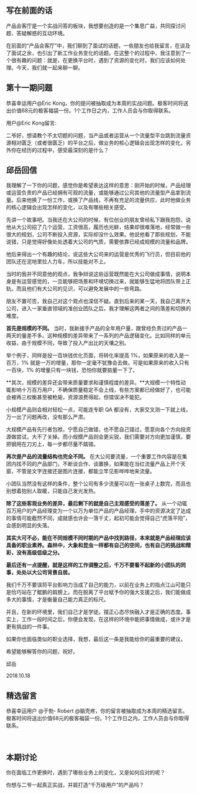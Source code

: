 
## 写在前面的话

产品会客厅是一个实战问答的板块，我想要创造的是一个集思广益，共同探讨问题、答疑解惑的互动环境。

在前面的“产品会客厅”中，我们聊到了面试的话题，一些朋友也给我留言，在谈及了面试之余，也引出了新工作业务变化的话题。在这整个的过程中，我注意到了一个很有趣的问题：就是，在更换平台时，遇到了资源的变化时，我们应该如何处理。今天，我们就一起来聊一聊。

## 第十一期问题

恭喜幸运用户@Eric Kong，你的提问被抽取成为本周的实战问题。极客时间将送出价值68元的极客福袋一份。1个工作日之内，工作人员会与你取得联系。

用户@Eric Kong留言:

> 
二爷好，想请教个不太切题的问题，当产品或者运营从一个流量型平台跳到流量资源相对匮乏（或者很匮乏）的平台之后，做业务的核心逻辑会出现怎样的变化，另外你在经历的过程中，感受最深刻的是什么？


## 邱岳回信

我理解了一下你的问题，感觉你是希望表达这样的意思：刚开始的时候，产品经理或运营负责的产品已经拥有可观的流量，或能够通过公司其他的流量型产品拿到流量。后来他换了一份工作，或换了产品线，不再有充足的流量供应，此时他做业务的核心逻辑会出现怎样的变化，以及有哪些相关感受。

先讲一个故事吧。当我还在大公司的时候，有位创业的朋友曾经私下跟我抱怨，说他从大公司招了几个运营，工资很高，履历也光鲜，结果却很难落地，经常做一些很大的规划，公司不断投入资源，实际却没什么效果。他说他看了那些规划，不能说错，只是觉得好像处处透着大公司的气质，需要依靠已经成规模的流量和品牌。

他后来得出一个有趣的结论，说这些大公司来的运营是优秀的飞行员，但目前他的团队还在泥地里拉人力车，所以技能对不上。

当时的我并不同意他的观点，我争辩说这些运营既然能在大公司做成事情，说明本身是有运营感觉的，一旦能够把场景和环境切换过来，就能够生猛地将团队带上正轨。而且他们有大公司的见识，可以避免发展中的一些弯路。

朋友不置可否，我自己对这个观点也深信不疑。直到后来的某一天，我自己离开大公司，进入一家垂直领域的准创业团队之后，我才理解这两者之间的落差和切换的难度。

**首先是规模的不同。** 当时，我新接手产品的全年用户量，跟曾经负责过的产品一两天的量差不多。这种规模的差异带来了一系列的产品逻辑变化。比如同样的单元收益，由于规模不同，导致了投入产出比的天壤之别。

举个例子，同样是投一百块钱优化页面，将转化率提高 1%，如果原来的收入是一百万，1% 就是一万的增量，那你一定毫不犹豫会去做。可是如果原来的收入只有一百块，1% 的增量只有一块钱，恐怕你就要掂量一下了。

**其次，规模的差异还会带来质量要求和谨慎程度的差异。**大规模一个特性动辄影响十万百万用户，不确保质量稳定不会上线，有些方案都已经做好了，也可能会被再三权衡甚至被枪毙，资源浪费得起，但错误决不能犯。

小规模产品则会相对轻松一点，可能连专职 QA 都没有，大家交叉测一下就上线，万一出了问题再改，没有那么严肃。

大规模产品有先行者包袱，宁愿自己做错，也不愿自己错过，愿意向各个方向投资源做尝试，大不了关掉。而小规模产品则会更尖锐，我们需要对方向更加谨慎，要把钢用在刀刃上，每一步都尽量不踏错。

**再次是产品的流量结构也完全不同。** 在大公司要流量，一个重要工作内容是在集团内找不同的产品部门，不断谈合作、谈置换，如果能在当红流量产品上开个天窗，不管是文字连接还是图片连接，都能立竿见影哗哗地来流量。

小团队当然没有这样的条件，整个公司有多少流量可以在一张桌子上数完，而且也别想着抱别人取暖，只能自己发光发热。

**除了这些客观业务的差异，最后剩下的就是自己主观感受的落差了。** 从一个动辄百万用户的产品经理变为一个以万为单位产品的产品经理，手中的资源决定了达成的事情可能截然不同，成就感也许会一落千丈，起初可能会觉得自己“虎落平阳”，会感到明显的失落。

**其实大可不必，能在不同规模不同时期的产品中找到路径，本来就是产品经理应该具备的职业素养。森林中，大象和昆虫一样都有自己的空间，也有自己的挑战和精彩，没有高级低级之分。**

**最后还有一点提醒，就是这样的工作调整之后，千万不要看不起新的小团队的同事，处处以大公司背景自居。**

我们千万不要误将平台影响力当成了自己的能力，以前在业务上的指点江山可能只是恰巧站在了鲲鹏的肩膀上。而在脱离了平台赋予你的强大支援之后，我们能做成多大的事情，才是衡量自己能力真正的标尺。

并且，在新的环境里，我们自己才是学徒。摆正心态尽快融入才是正确的态度。事实上，工作一段时间之后，你便会发现，在这样的环境中能把事情做成，或许才是更有挑战的一件事。

如果你也面临类似的职业选择，我想，最后这一条是我能给你的最重要的建议。

希望能够解答你的问题，祝好。

邱岳

2018.10.18

## 精选留言

恭喜幸运用户 @于勃- Robert @脑壳疼，你的留言被抽取成为本周的精选留言。极客时间将送出价值68元的极客福袋一份。1个工作日之内，工作人员会与你取得联系。

<img src="https://static001.geekbang.org/resource/image/0a/a1/0a2b1170baee1e9685b0bd46ef75aba1.jpeg" alt="" />

<img src="https://static001.geekbang.org/resource/image/4b/bf/4b5c5126ce8b2aa42eefe2e66ef158bf.jpeg" alt="" />

## 本期讨论

你在面临工作更换时，遇到了哪些业务上的变化，又是如何应对的呢？

你想与二爷一起真正实战，并肩打造“千万级用户”的产品吗？<br />
<img src="https://static001.geekbang.org/resource/image/2b/57/2b57a8035c1ac028ac35c483c3ba8657.jpeg" alt="" />
